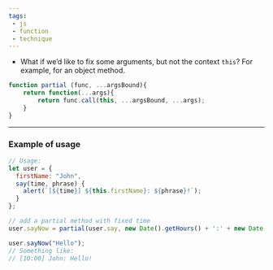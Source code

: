 ```yaml
---
tags: 
 - js
 - function
 - technique
---
```


- What if we’d like to fix some arguments, but not the context `this`? For example, for an object method.

```js
function partial (func, ...argsBound){
	return function(...args){
		return func.call(this, ...argsBound, ...args);
	}
}
```

----

### Example of usage

```js
// Usage:
let user = {
  firstName: "John",
  say(time, phrase) {
    alert(`[${time}] ${this.firstName}: ${phrase}!`);
  }
};

// add a partial method with fixed time
user.sayNow = partial(user.say, new Date().getHours() + ':' + new Date().getMinutes());

user.sayNow("Hello");
// Something like:
// [10:00] John: Hello!
```